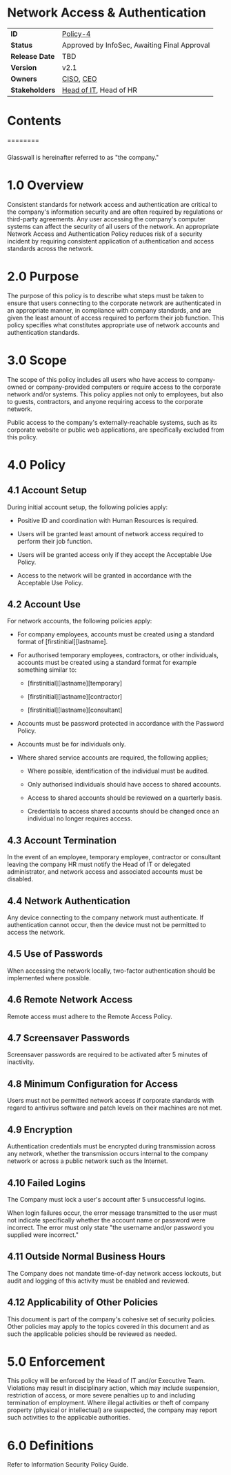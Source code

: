 # Network Access & Authentication

|                  |            | 
|------------------|------------|
| **ID**           | [Policy-4](https://glasswall.atlassian.net/browse/POLICY-4) |
| **Status**       |Approved by InfoSec, Awaiting Final Approval        |
| **Release Date** | TBD        |
| **Version**      | v2.1       |
| **Owners**       | [CISO](https://glasswall.atlassian.net/browse/ROLE-38), [CEO](https://glasswall.atlassian.net/browse/ROLE-37)       |
| **Stakeholders** | [Head of IT](https://glasswall.atlassian.net/browse/ROLE-43), Head of HR|

# Contents
========

### 

Glasswall is hereinafter referred to as \"the company.\"

1.0 Overview
============

Consistent standards for network access and authentication are critical
to the company\'s information security and are often required by
regulations or third-party agreements. Any user accessing the company\'s
computer systems can affect the security of all users of the network. An
appropriate Network Access and Authentication Policy reduces risk of a
security incident by requiring consistent application of authentication
and access standards across the network.

2.0 Purpose
===========

The purpose of this policy is to describe what steps must be taken to
ensure that users connecting to the corporate network are authenticated
in an appropriate manner, in compliance with company standards, and are
given the least amount of access required to perform their job function.
This policy specifies what constitutes appropriate use of network
accounts and authentication standards.

3.0 Scope
=========

The scope of this policy includes all users who have access to
company-owned or company-provided computers or require access to the
corporate network and/or systems. This policy applies not only to
employees, but also to guests, contractors, and anyone requiring access
to the corporate network.

Public access to the company\'s externally-reachable systems, such as
its corporate website or public web applications, are specifically
excluded from this policy.

4.0 Policy
==========

4.1 Account Setup
-----------------

During initial account setup, the following policies apply:

-   Positive ID and coordination with Human Resources is required.

-   Users will be granted least amount of network access required to
    perform their job function.

-   Users will be granted access only if they accept the Acceptable Use
    Policy.

-   Access to the network will be granted in accordance with the
    Acceptable Use Policy.

4.2 Account Use
---------------

For network accounts, the following policies apply:

-   For company employees, accounts must be created using a standard
    format of \[firstinitial\]\[lastname\].

-   For authorised temporary employees, contractors, or other
    individuals, accounts must be created using a standard format for
    example something similar to:

    -   \[firstinitial\]\[lastname\]\[temporary\]

    -   \[firstinitial\]\[lastname\]\[contractor\]

    -   \[firstinitial\]\[lastname\]\[consultant\]

-   Accounts must be password protected in accordance with the Password
    Policy.

-   Accounts must be for individuals only.

-   Where shared service accounts are required, the following applies;

    -   Where possible, identification of the individual must be
        audited.

    -   Only authorised individuals should have access to shared
        accounts.

    -   Access to shared accounts should be reviewed on a quarterly
        basis.

    -   Credentials to access shared accounts should be changed once an
        individual no longer requires access.

4.3 Account Termination
-----------------------

In the event of an employee, temporary employee, contractor or
consultant leaving the company HR must notify the Head of IT or
delegated administrator, and network access and associated accounts must
be disabled.

4.4 Network Authentication
--------------------------

Any device connecting to the company network must authenticate. If
authentication cannot occur, then the device must not be permitted to
access the network.

4.5 Use of Passwords
--------------------

When accessing the network locally, two-factor authentication should be
implemented where possible.

4.6 Remote Network Access
-------------------------

Remote access must adhere to the Remote Access Policy.

4.7 Screensaver Passwords
-------------------------

Screensaver passwords are required to be activated after 5 minutes of
inactivity.

4.8 Minimum Configuration for Access
------------------------------------

Users must not be permitted network access if corporate standards with
regard to antivirus software and patch levels on their machines are not
met.

4.9 Encryption
--------------

Authentication credentials must be encrypted during transmission across
any network, whether the transmission occurs internal to the company
network or across a public network such as the Internet.

4.10 Failed Logins
------------------

The Company must lock a user\'s account after 5 unsuccessful logins.

When login failures occur, the error message transmitted to the user
must not indicate specifically whether the account name or password were
incorrect. The error must only state \"the username and/or password you
supplied were incorrect.\"

4.11 Outside Normal Business Hours
----------------------------------

The Company does not mandate time-of-day network access lockouts, but
audit and logging of this activity must be enabled and reviewed.

4.12 Applicability of Other Policies
------------------------------------

This document is part of the company\'s cohesive set of security
policies. Other policies may apply to the topics covered in this
document and as such the applicable policies should be reviewed as
needed.

5.0 Enforcement
===============

This policy will be enforced by the Head of IT and/or Executive Team.
Violations may result in disciplinary action, which may include
suspension, restriction of access, or more severe penalties up to and
including termination of employment. Where illegal activities or theft
of company property (physical or intellectual) are suspected, the
company may report such activities to the applicable authorities.

6.0 Definitions
===============

Refer to Information Security Policy Guide.
